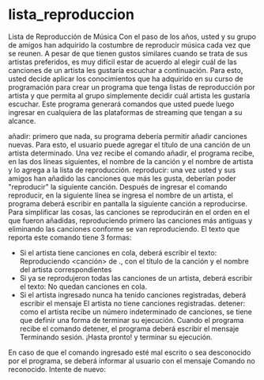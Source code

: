 # lista_reproduccion
Lista de Reproducción de Música
Con el paso de los años, usted y su grupo de amigos han adquirido la costumbre de reproducir música cada vez que se reunen.
 A pesar de que tienen gustos similares cuando se trata de sus artistas preferidos, es muy difícil estar de acuerdo al 
elegir cuál de las canciones de un artista les gustaría escuchar a continuación. Para esto, usted decide aplicar los 
conocimientos que ha adquirido en su curso de programación para crear un programa que tenga listas de reproducción por 
artista y que permita al grupo simplemente decidir cuál artista les gustaría escuchar. Este programa generará comandos 
que usted puede luego ingresar en cualquiera de las plataformas de streaming que tengan a su alcance.





añadir: primero que nada, su programa debería permitir añadir canciones nuevas. Para esto, el usuario puede agregar 
el título de una canción de un artista determinado. Una vez recibe el comando añadir, el programa recibe, en las dos 
líneas siguientes, el nombre de la canción y el nombre de artista y lo agrega a la lista de reproducción.
reproducir: una vez usted y sus amigos han añadido las canciones que más les gusta, deberían poder "reproducir" la 
siguiente canción. Después de ingresar el comando reproducir, en la siguiente línea se ingresa el nombre de un artista, 
el programa deberá escribir en pantalla la siguiente canción a reproducirse. Para simplificar las cosas, las canciones 
se reproducirán en el orden en el que fueron añadidas, reproduciendo primero las canciones más antiguas y eliminando las 
canciones conforme se van reproduciendo. El texto que reporta este comando tiene 3 formas:

- Si el artista tiene canciones en cola, deberá escribir el texto: Reproduciendo <canción> de <artista>., con el título de la canción y el nombre del artista correspondientes
- Si ya se reprodujeron todas las canciones de un artista, deberá escribir el texto: No quedan canciones en cola.
- Si el artista ingresado nunca ha tenido canciones registradas, deberá escribir el mensaje El artista no tiene canciones registradas.
detener: como el artista recibe un número indeterminado de canciones, se tiene que definir una forma de terminar su ejecución. Cuando el programa recibe el comando detener, el programa deberá escribir el mensaje Terminando sesión. ¡Hasta pronto! y terminar su ejecución.

En caso de que el comando ingresado esté mal escrito o sea desconocido por el programa, se deberá informar al usuario 
con el mensaje Comando no reconocido. Intente de nuevo:
